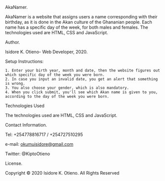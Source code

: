 AkaNamer.

AkaNamer is a website that assigns users a name corresponding with their birthday, as it is done in the Akan culture of the Ghananian people. Each name has a specific day of the week, for both males and females. The technologies used are HTML, CSS and JavaScript.

Author.

Isidore K. Otieno- Web Developer, 2020.

Setup Instructions:

    1. Enter your birth year, month and date, then the website figures out which specific day of the week you were born. 
    2. In case you input an invalid date, you get an alert that something is wrong. 
    3. You also choose your gender, which is also mandatory. 
    4. When you click submit, you'll see which Akan name is given to you, according to the day of the week you were born.

Technologies Used

The technologies used are HTML, CSS and JavaScript.

Contact Information.

Tel: +254778816717 / +254727510295

e-mail: okumuisidore@gmail.com

Twitter: @KiptoOtieno

License.

Copyright © 2020 Isidore K. Otieno. All Rights Reserved